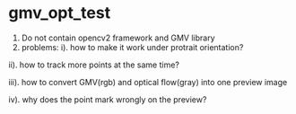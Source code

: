 # gmv_opt_test
1. Do not contain opencv2 framework and GMV library
2. problems:
i). how to make it work under protrait orientation?

ii). how to track more points at the same time?

iii). how to convert GMV(rgb) and optical flow(gray) into one preview image

iv). why does the point mark wrongly on the preview?
